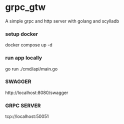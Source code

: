 # grpc_gtw
A simple grpc and http server with golang and scylladb


### setup docker
docker compose up -d

### run app locally
go run ./cmd/api/main.go


### SWAGGER
http://localhost:8080/swagger


### GRPC SERVER
tcp://localhost:50051
